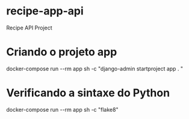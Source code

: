 # recipe-app-api
Recipe API Project

# Criando o projeto app
docker-compose run --rm app sh -c "django-admin startproject app . "

# Verificando a sintaxe do Python
docker-compose run --rm app sh -c "flake8"